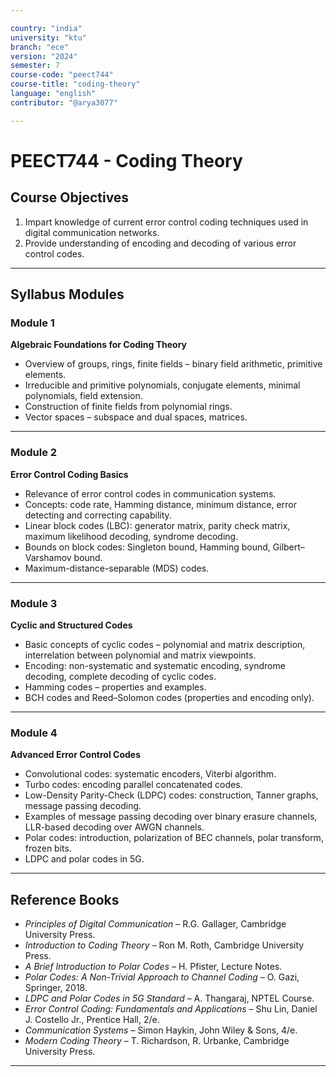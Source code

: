 ```yaml
---

country: "india"
university: "ktu"
branch: "ece"
version: "2024"
semester: 7
course-code: "peect744"
course-title: "coding-theory"
language: "english"
contributor: "@arya3077"

---
```


# PEECT744 - Coding Theory

## Course Objectives

1. Impart knowledge of current error control coding techniques used in digital communication networks.  
2. Provide understanding of encoding and decoding of various error control codes.  

---

## Syllabus Modules

### Module 1
**Algebraic Foundations for Coding Theory**  
- Overview of groups, rings, finite fields – binary field arithmetic, primitive elements.  
- Irreducible and primitive polynomials, conjugate elements, minimal polynomials, field extension.  
- Construction of finite fields from polynomial rings.  
- Vector spaces – subspace and dual spaces, matrices.  

---

### Module 2
**Error Control Coding Basics**  
- Relevance of error control codes in communication systems.  
- Concepts: code rate, Hamming distance, minimum distance, error detecting and correcting capability.  
- Linear block codes (LBC): generator matrix, parity check matrix, maximum likelihood decoding, syndrome decoding.  
- Bounds on block codes: Singleton bound, Hamming bound, Gilbert–Varshamov bound.  
- Maximum-distance-separable (MDS) codes.  

---

### Module 3
**Cyclic and Structured Codes**  
- Basic concepts of cyclic codes – polynomial and matrix description, interrelation between polynomial and matrix viewpoints.  
- Encoding: non-systematic and systematic encoding, syndrome decoding, complete decoding of cyclic codes.  
- Hamming codes – properties and examples.  
- BCH codes and Reed–Solomon codes (properties and encoding only).  

---

### Module 4
**Advanced Error Control Codes**  
- Convolutional codes: systematic encoders, Viterbi algorithm.  
- Turbo codes: encoding parallel concatenated codes.  
- Low-Density Parity-Check (LDPC) codes: construction, Tanner graphs, message passing decoding.  
- Examples of message passing decoding over binary erasure channels, LLR-based decoding over AWGN channels.  
- Polar codes: introduction, polarization of BEC channels, polar transform, frozen bits.  
- LDPC and polar codes in 5G.  

---

## Reference Books

- *Principles of Digital Communication* – R.G. Gallager, Cambridge University Press.  
- *Introduction to Coding Theory* – Ron M. Roth, Cambridge University Press.  
- *A Brief Introduction to Polar Codes* – H. Pfister, Lecture Notes.  
- *Polar Codes: A Non-Trivial Approach to Channel Coding* – O. Gazi, Springer, 2018.  
- *LDPC and Polar Codes in 5G Standard* – A. Thangaraj, NPTEL Course.  
- *Error Control Coding: Fundamentals and Applications* – Shu Lin, Daniel J. Costello Jr., Prentice Hall, 2/e.  
- *Communication Systems* – Simon Haykin, John Wiley & Sons, 4/e.  
- *Modern Coding Theory* – T. Richardson, R. Urbanke, Cambridge University Press.  

---
